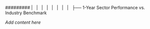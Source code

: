 ######### |   |   |   |   |   |   |   |   ├── 1-Year Sector Performance vs. Industry Benchmark

*Add content here*